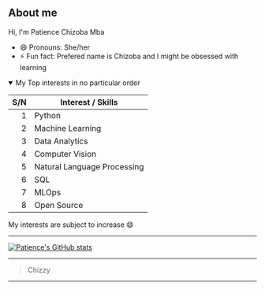## About me

Hi, I'm Patience Chizoba Mba


- 😄 Pronouns: She/her
- ⚡ Fun fact: Prefered name is Chizoba and I might be obsessed with learning


<details open>

<summary> My Top interests  in no particular order  </summary>

| S/N | Interest / Skills |
|-----:|---------------|
|     1|   Python            |
|     2|   Machine Learning            |
|     3|   Data Analytics        |
|     4|   Computer Vision        |
|     5|   Natural Language Processing    |
|     6|   SQL         |
|     7|   MLOps         |
|     8|   Open Source        |
  
My interests are subject to increase 😄


----------------------------------
[![Patience's GitHub stats](https://github-readme-stats.vercel.app/api?username=PatChizzy&show_icons=true&theme=radical&count_private=true)](https://github.com/PatChizzy)

<!-- [Patience's GitHub stats](https://github-readme-stats.vercel.app/api?username=PatChizzy&show_icons=true&theme=radical&count_private=true)
   -->
  
</details>

---

> Chizzy   

---
<!--
Todo: update info later
-->

